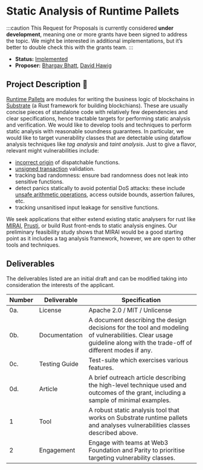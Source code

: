 # Static Analysis of Runtime Pallets

:::caution
This Request for Proposals is currently considered **under development**, meaning one or more grants have been signed to address the topic. We might be interested in additional implementations, but it’s better to double check this with the grants team.
:::

* **Status:** [Implemented](https://github.com/w3f/Grants-Program/blob/master/applications/sarp-basic-functionality.md)
* **Proposer:** [Bhargav Bhatt](https://github.com/bhargavbh), [David Hawig](https://github.com/Noc2)

## Project Description :page_facing_up:  

[Runtime Pallets](https://docs.substrate.io/fundamentals/runtime-development/) are modules for writing the business logic of blockchains in [Substrate](https://github.com/paritytech/polkadot-sdk/tree/master/substrate) (a Rust framework for building blockchians). These are usually concise pieces of standalone code with relatively few dependencies and clear specifications, hence tractable targets for performing static analysis and verification. We would like to develop tools and techniques to perform static analysis with reasonable soundness guarantees. In particular, we would like to target vunerability classes that are detectable using dataflow analysis techniques like *tag analysis* and *taint analysis*. Just to give a flavor, relevant might vulnerabilities include:
* [incorrect origin](https://github.com/bhargavbh/MIRAI/blob/main/substrate_examples/incorrect-origin/description.md) of dispatchable functions. 
* [unsigned transaction](https://github.com/bhargavbh/MIRAI/blob/main/substrate_examples/unsigned-transaction/description.md) validation.
* tracking bad randomness: ensure bad randomness does not leak into sensitive functions.
* detect panics statically to avoid potential DoS attacks: these include [unsafe arithmetic operations](https://github.com/bhargavbh/MIRAI/blob/main/substrate_examples/arithmetic-overflow/description.md), access outside bounds, assertion failures, etc.
* tracking unsanitised input leakage for sensitive functions.

We seek applications that either extend existing static analysers for rust like [MIRAI](https://github.com/facebookexperimental/MIRAI/), [Prusti](https://www.pm.inf.ethz.ch/research/prusti.html), or build Rust front-ends to static analysis engines. Our preliminary feasibility study shows that MIRAI would be a good starting point as it includes a tag analysis framework, however, we are open to other tools and techniques. 

## Deliverables

The deliverables listed are an initial draft and can be modified taking into consideration the interests of the applicant. 

| Number | Deliverable | Specification |
| ------------- | ------------- | ------------- |
| 0a. | License | Apache 2.0 / MIT / Unlicense |
| 0b. | Documentation | A document describing the design decisions for the tool and modeling of vulnerabilities. Clear usage guideline along with the trade-off of different modes if any.|
| 0c. | Testing Guide | Test-suite which exercises various features. |
| 0d. | Article | A brief outreach article describing the high-level technique used and outcomes of the grant, including  a sample of minimal examples. |
| 1 | Tool | A robust static analysis tool that works on Substrate runtime pallets and analyses vulnerabilities classes described above. |
| 2 | Engagement | Engage with teams at Web3 Foundation and Parity to prioritise targeting vulnerability classes.|

